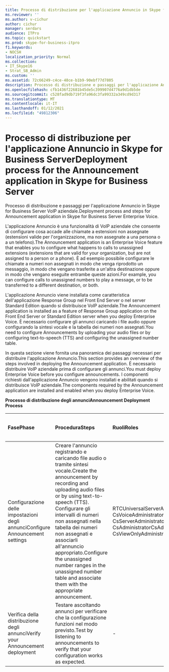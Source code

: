 ```yaml
---
title: Processo di distribuzione per l'applicazione Annuncio in Skype for Business Server
ms.reviewer: ''
ms.author: v-cichur
author: cichur
manager: serdars
audience: ITPro
ms.topic: quickstart
ms.prod: skype-for-business-itpro
f1.keywords:
- NOCSH
localization_priority: Normal
ms.collection:
- IT_Skype16
- Strat_SB_Admin
ms.custom: ''
ms.assetid: 72c66249-c4ce-48ce-b1b9-90ebf77d7805
description: Processo di distribuzione e passaggi per l'applicazione Annuncio in Skype for Business Server VoIP aziendale.
ms.openlocfilehash: cfb1436f22681b45de5c399907d4776a9d1db5de
ms.sourcegitcommit: c528fad9db719f3fa96dc3fa99332a349cd9d317
ms.translationtype: MT
ms.contentlocale: it-IT
ms.lasthandoff: 01/12/2021
ms.locfileid: "49812306"
---
```

# <a name="deployment-process-for-the-announcement-application-in-skype-for-business-server"></a><span data-ttu-id="f898b-103">Processo di distribuzione per l'applicazione Annuncio in Skype for Business Server</span><span class="sxs-lookup"><span data-stu-id="f898b-103">Deployment process for the Announcement application in Skype for Business Server</span></span>
 
<span data-ttu-id="f898b-104">Processo di distribuzione e passaggi per l'applicazione Annuncio in Skype for Business Server VoIP aziendale.</span><span class="sxs-lookup"><span data-stu-id="f898b-104">Deployment process and steps for Announcement application in Skype for Business Server Enterprise Voice.</span></span>
  
<span data-ttu-id="f898b-105">L'applicazione Annuncio è una funzionalità di VoIP aziendale che consente di configurare cosa accade alle chiamate a estensioni non assegnate (estensioni valide per l'organizzazione, ma non assegnate a una persona o a un telefono).</span><span class="sxs-lookup"><span data-stu-id="f898b-105">The Announcement application is an Enterprise Voice feature that enables you to configure what happens to calls to unassigned extensions (extensions that are valid for your organization, but are not assigned to a person or a phone).</span></span> <span data-ttu-id="f898b-106">È ad esempio possibile configurare le chiamate a numeri non assegnati in modo che venga riprodotto un messaggio, in modo che vengano trasferite a un'altra destinazione oppure in modo che vengano eseguite entrambe queste azioni.</span><span class="sxs-lookup"><span data-stu-id="f898b-106">For example, you can configure calls to unassigned numbers to play a message, or to be transferred to a different destination, or both.</span></span>
  
<span data-ttu-id="f898b-107">L'applicazione Annuncio viene installata come caratteristica dell'applicazione Response Group nel Front End Server o nel server Standard Edition quando si distribuisce VoIP aziendale.</span><span class="sxs-lookup"><span data-stu-id="f898b-107">The Announcement application is installed as a feature of Response Group application on the Front End Server or Standard Edition server when you deploy Enterprise Voice.</span></span> <span data-ttu-id="f898b-108">È necessario configurare gli annunci caricando i file audio oppure configurando la sintesi vocale e la tabella dei numeri non assegnati.</span><span class="sxs-lookup"><span data-stu-id="f898b-108">You need to configure Announcements by uploading your audio files or by configuring text-to-speech (TTS) and configuring the unassigned number table.</span></span>
  
<span data-ttu-id="f898b-109">In questa sezione viene fornita una panoramica dei passaggi necessari per distribuire l'applicazione Annuncio.</span><span class="sxs-lookup"><span data-stu-id="f898b-109">This section provides an overview of the steps involved in deploying the Announcement application.</span></span> <span data-ttu-id="f898b-110">È necessario distribuire VoIP aziendale prima di configurare gli annunci.</span><span class="sxs-lookup"><span data-stu-id="f898b-110">You must deploy Enterprise Voice before you configure announcements.</span></span> <span data-ttu-id="f898b-111">I componenti richiesti dall'applicazione Annuncio vengono installati e abilitati quando si distribuisce VoIP aziendale.</span><span class="sxs-lookup"><span data-stu-id="f898b-111">The components required by the Announcement application are installed and enabled when you deploy Enterprise Voice.</span></span>
  
<span data-ttu-id="f898b-112">**Processo di distribuzione degli annunci**</span><span class="sxs-lookup"><span data-stu-id="f898b-112">**Announcement Deployment Process**</span></span>

|<span data-ttu-id="f898b-113">**Fase**</span><span class="sxs-lookup"><span data-stu-id="f898b-113">**Phase**</span></span>|<span data-ttu-id="f898b-114">**Procedura**</span><span class="sxs-lookup"><span data-stu-id="f898b-114">**Steps**</span></span>|<span data-ttu-id="f898b-115">**Ruoli**</span><span class="sxs-lookup"><span data-stu-id="f898b-115">**Roles**</span></span>|<span data-ttu-id="f898b-116">**Documentazione relativa alla distribuzione**</span><span class="sxs-lookup"><span data-stu-id="f898b-116">**Deployment documentation**</span></span>|
|:-----|:-----|:-----|:-----|
|<span data-ttu-id="f898b-117">Configurazione delle impostazioni degli annunci</span><span class="sxs-lookup"><span data-stu-id="f898b-117">Configure Announcement settings</span></span>  <br/> | <span data-ttu-id="f898b-118">Creare l'annuncio registrando e caricando file audio o tramite sintesi vocale.</span><span class="sxs-lookup"><span data-stu-id="f898b-118">Create the announcement by recording and uploading audio files or by using text-to-speech (TTS).</span></span> <br/>  <span data-ttu-id="f898b-119">Configurare gli intervalli di numeri non assegnati nella tabella dei numeri non assegnati e associarli all'annuncio appropriato.</span><span class="sxs-lookup"><span data-stu-id="f898b-119">Configure the unassigned number ranges in the unassigned number table and associate them with the appropriate announcement.</span></span> <br/> |<span data-ttu-id="f898b-120">RTCUniversalServerAdmins</span><span class="sxs-lookup"><span data-stu-id="f898b-120">RTCUniversalServerAdmins</span></span>  <br/> <span data-ttu-id="f898b-121">CsVoiceAdministrator</span><span class="sxs-lookup"><span data-stu-id="f898b-121">CsVoiceAdministrator</span></span>  <br/> <span data-ttu-id="f898b-122">CsServerAdministrator</span><span class="sxs-lookup"><span data-stu-id="f898b-122">CsServerAdministrator</span></span>  <br/> <span data-ttu-id="f898b-123">CsAdministrator</span><span class="sxs-lookup"><span data-stu-id="f898b-123">CsAdministrator</span></span>  <br/> <span data-ttu-id="f898b-124">CsViewOnlyAdministrator</span><span class="sxs-lookup"><span data-stu-id="f898b-124">CsViewOnlyAdministrator</span></span>  <br/> |[<span data-ttu-id="f898b-125">Creare o eliminare un annuncio in Skype for Business Server</span><span class="sxs-lookup"><span data-stu-id="f898b-125">Create or delete an announcement in Skype for Business Server</span></span>](create-an-announcement.md) <br/> [<span data-ttu-id="f898b-126">Creare o modificare un intervallo di numeri non assegnati in Skype for Business Server</span><span class="sxs-lookup"><span data-stu-id="f898b-126">Create or modify an unassigned number range in Skype for Business Server</span></span>](create-or-modify-an-unassigned-number-range.md) <br/> |
|<span data-ttu-id="f898b-127">Verifica della distribuzione degli annunci</span><span class="sxs-lookup"><span data-stu-id="f898b-127">Verify your Announcement deployment</span></span>  <br/> |<span data-ttu-id="f898b-128">Testare ascoltando annunci per verificare che la configurazione funzioni nel modo previsto.</span><span class="sxs-lookup"><span data-stu-id="f898b-128">Test by listening to announcements to verify that your configuration works as expected.</span></span>  <br/> |-  <br/> |[<span data-ttu-id="f898b-129">(Facoltativo) Verificare la distribuzione degli annunci in Skype for Business</span><span class="sxs-lookup"><span data-stu-id="f898b-129">(Optional) Verify Announcement deployment in Skype for Business</span></span>](optional-verify-announcement-deployment.md) <br/> |
   

